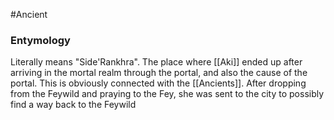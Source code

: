 #Ancient
### Entymology
Literally means "Side'Rankhra".
The place where [[Aki]] ended up after arriving in the mortal realm through the portal, and also the cause of the portal. This is obviously connected with the [[Ancients]].
After dropping from the Feywild and praying to the Fey, she was sent to the city to possibly find a way back to the Feywild